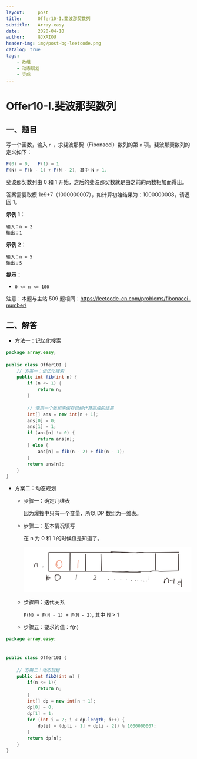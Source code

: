 ```yaml
---
layout:     post
title:      Offer10-I.斐波那契数列
subtitle:   Array.easy
date:       2020-04-10
author:     GJXAIOU
header-img: img/post-bg-leetcode.png
catalog: true
tags:
    - 数组
	- 动态规划
	- 完成
---
```


# Offer10-I.斐波那契数列

## 一、题目

写一个函数，输入 `n` ，求斐波那契（Fibonacci）数列的第 `n` 项。斐波那契数列的定义如下：

```java
F(0) = 0,   F(1) = 1
F(N) = F(N - 1) + F(N - 2), 其中 N > 1.
```

斐波那契数列由 0 和 1 开始，之后的斐波那契数就是由之前的两数相加而得出。

答案需要取模 1e9+7（1000000007），如计算初始结果为：1000000008，请返回 1。

 

**示例 1：**

```
输入：n = 2
输出：1
```

**示例 2：**

```
输入：n = 5
输出：5
```

 

**提示：**

- `0 <= n <= 100`

注意：本题与主站 509 题相同：https://leetcode-cn.com/problems/fibonacci-number/



## 二、解答

- 方法一：记忆化搜索

````java
package array.easy;

public class Offer10I {
    // 方案一：记忆化搜索
    public int fib(int n) {
        if (n <= 1) {
            return n;
        }

        // 使用一个数组来保存已经计算完成的结果
        int[] ans = new int[n + 1];
        ans[0] = 0;
        ans[1] = 1;
        if (ans[n] != 0) {
            return ans[n];
        } else {
            ans[n] = fib(n - 2) + fib(n - 1);
        }
        return ans[n];
    }
}
````



- 方案二：动态规划

    - 步骤一：确定几维表

        因为爆搜中只有一个变量，所以 DP 数组为一维表。

    - 步骤二：基本情况填写

        在 n 为 0 和 1 的时候值是知道了。

        ![image-20200410205502567](Offer10-I.%E6%96%90%E6%B3%A2%E9%82%A3%E5%A5%91%E6%95%B0%E5%88%97.resource/image-20200410205502567.png)

    - 步骤四：迭代关系

        `F(N) = F(N - 1) + F(N - 2)`, 其中 N > 1

    - 步骤五：要求的值：f(n)

```java
package array.easy;


public class Offer10I {

    // 方案二：动态规划
    public int fib2(int n) {
        if(n <= 1){
            return n;
        }
        int[] dp = new int[n + 1];
        dp[0] = 0;
        dp[1] = 1;
        for (int i = 2; i < dp.length; i++) {
            dp[i] = (dp[i - 1] + dp[i - 2]) % 1000000007;
        }
        return dp[n];
    }   
}

```

